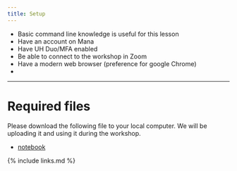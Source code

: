 ```yaml
---
title: Setup
---
```


* Basic command line knowledge is useful for this lesson
* Have an account on Mana
* Have UH Duo/MFA enabled
* Be able to connect to the workshop in Zoom
* Have a modern web browser (preference for google Chrome)
* 

---
# Required files

Please download the following file to your local computer.  We will be uploading it and using it during the workshop.
* <a href = "../code/participants-copy.ipynb">notebook</a>


{% include links.md %}
